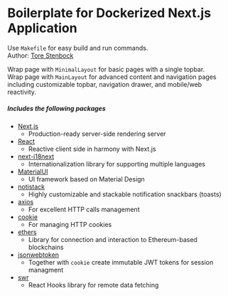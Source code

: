 # Boilerplate for Dockerized Next.js Application
Use `Makefile` for easy build and run commands.  
Author: [Tore Stenbock](torestenbock.com)

Wrap page with `MinimalLayout` for basic pages with a single topbar.  
Wrap page with `MainLayout` for advanced content and navigation pages including customizable topbar, navigation drawer, and mobile/web reactivity.

##### Includes the following packages
- [Next.js](https://nextjs.org/docs/getting-started)
  - Production-ready server-side rendering server
- [React](https://reactjs.org/docs/getting-started.html)
  - Reactive client side in harmony with Next.js
- [next-i18next](https://www.npmjs.com/package/next-i18next?activeTab=readme)
  - Internationalization library for supporting multiple languages
- [MaterialUI](https://material-ui.com/getting-started/usage/)
  - UI framework based on Material Design
- [notistack](https://www.npmjs.com/package/notistack)
  - Highly customizable and stackable notification snackbars (toasts)
- [axios](https://github.com/axios/axios)
  - For excellent HTTP calls management
- [cookie](https://www.npmjs.com/package/cookie)
  - For managing HTTP cookies
- [ethers](https://www.npmjs.com/package/ethers)
  - Library for connection and interaction to Ethereum-based blockchains
- [jsonwebtoken](https://www.npmjs.com/package/jsonwebtoken)
  - Together with `cookie` create immutable JWT tokens for session managment
- [swr](https://www.npmjs.com/package/swr)
  - React Hooks library for remote data fetching
